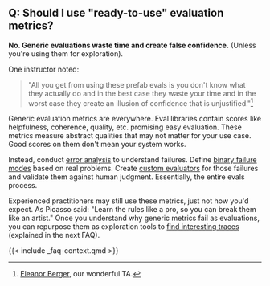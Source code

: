 ## Q: Should I use \"ready-to-use\" evaluation metrics?

**No. Generic evaluations waste time and create false confidence.** (Unless you're using them for exploration). 

One instructor noted: 

> "All you get from using these prefab evals is you don't know what they actually do and in the best case they waste your time and in the worst case they create an illusion of confidence that is unjustified."[^1]

Generic evaluation metrics are everywhere. Eval libraries contain scores like helpfulness, coherence, quality, etc. promising easy evaluation. These metrics measure abstract qualities that may not matter for your use case. Good scores on them don't mean your system works.

Instead, conduct [error analysis](/blog/posts/evals-faq/why-is-error-analysis-so-important-in-llm-evals-and-how-is-it-performed.html) to understand failures. Define [binary failure modes](/blog/posts/evals-faq/why-do-you-recommend-binary-passfail-evaluations-instead-of-1-5-ratings-likert-scales.html) based on real problems. Create [custom evaluators](/blog/posts/evals-faq/should-i-build-automated-evaluators-for-every-failure-mode-i-find.html) for those failures and validate them against human judgment. Essentially, the entire evals process.

Experienced practitioners may still use these metrics, just not how you'd expect. As Picasso said: "Learn the rules like a pro, so you can break them like an artist." Once you understand why generic metrics fail as evaluations, you can repurpose them as exploration tools to [find interesting traces](/blog/posts/evals-faq/how-can-i-efficiently-sample-production-traces-for-review.html) (explained in the next FAQ).

[^1]: [Eleanor Berger](https://www.linkedin.com/in/intellectronica/), our wonderful TA.

{{< include _faq-context.qmd >}}
